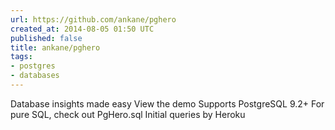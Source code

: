 ```yaml
---
url: https://github.com/ankane/pghero
created_at: 2014-08-05 01:50 UTC
published: false
title: ankane/pghero
tags:
- postgres
- databases
---
```


Database insights made easy View the demo Supports PostgreSQL 9.2+ For pure SQL, check out PgHero.sql Initial queries by Heroku
